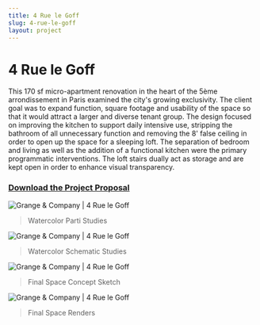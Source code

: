 ```yaml
---
title: 4 Rue le Goff
slug: 4-rue-le-goff
layout: project
---
```

# 4 Rue le Goff

This 170 sf micro-apartment renovation in the heart of the 5ème arrondissement in Paris examined the city's growing exclusivity. The client goal was to expand function, square footage and usability of the space so that it would attract a larger and diverse tenant group. The design focused on improving the kitchen to support daily intensive use, stripping the bathroom of all unnecessary function and removing the 8' false ceiling in order to open up the space for a sleeping loft. The separation of bedroom and living as well as the addition of a functional kitchen were the primary programmatic interventions. The loft stairs dually act as storage and are kept open in order to enhance visual transparency.

### [Download the Project Proposal](/assets/pdf/project-proposal.pdf)

![Grange & Company | 4 Rue le Goff](4-rue-le-goff/4rlg-concept.png)
> Watercolor Parti Studies

![Grange & Company | 4 Rue le Goff](4-rue-le-goff/4rlg-schematic.png)
> Watercolor Schematic Studies

![Grange & Company | 4 Rue le Goff](4-rue-le-goff/4rlg-sketch.png)
> Final Space Concept Sketch

![Grange & Company | 4 Rue le Goff](4-rue-le-goff/views.png)
> Final Space Renders